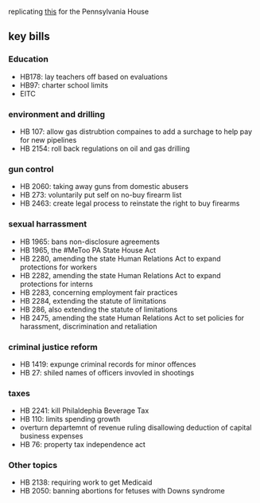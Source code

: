 replicating [this](https://www.dataforprogress.org/par-scores/) for the Pennsylvania House

## key bills

### Education

- HB178: lay teachers off based on evaluations
- HB97: charter school limits
- EITC

### environment and drilling

- HB 107: allow gas distrubtion compaines to add a surchage to help pay for new pipelines
- HB 2154: roll back regulations on oil and gas drilling

### gun control

- HB 2060: taking away guns from domestic abusers
- HB 273: voluntarily put self on no-buy firearm list
- HB 2463: create legal process to reinstate the right to buy firearms

### sexual harrassment

- HB 1965: bans non-disclosure agreements
- HB 1965, the #MeToo PA State House Act
- HB 2280, amending the state Human Relations Act to expand protections for workers
- HB 2282, amending the state Human Relations Act to expand protections for interns
- HB 2283, concerning employment fair practices
- HB 2284, extending the statute of limitations
- HB 286, also extending the statute of limitations
- HB 2475, amending the state Human Relations Act to set policies for harassment, discrimination and retaliation

### criminal justice reform

- HB 1419: expunge criminal records for minor offences
- HB 27: shiled names of officers invovled in shootings

### taxes

- HB 2241: kill Philaldephia Beverage Tax
- HB 110: limits spending growth
- overturn departemnt of revenue ruling disallowing deduction of capital business expenses
- HB 76: property tax independence act

### Other topics

- HB 2138: requiring work to get Medicaid
- HB 2050: banning abortions for fetuses with Downs syndrome

